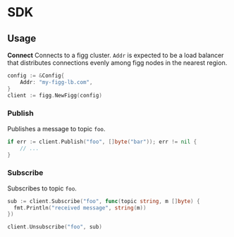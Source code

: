 # SDK

## Usage

**Connect**
Connects to a figg cluster. `Addr` is expected to be a load balancer that
distributes connections evenly among figg nodes in the nearest region.

```go
config := &Config{
	Addr: "my-figg-lb.com",
}
client := figg.NewFigg(config)
```

### Publish
Publishes a message to topic `foo`.

```go
if err := client.Publish("foo", []byte("bar")); err != nil {
	// ...
}
```

### Subscribe
Subscribes to topic `foo`.

```go
sub := client.Subscribe("foo", func(topic string, m []byte) {
  fmt.Println("received message", string(m))
})

client.Unsubscribe("foo", sub)
```

